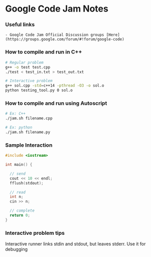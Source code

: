 # Google Code Jam Notes

### Useful links

    - Google Code Jam Official Discussion groups [Here](https://groups.google.com/forum/#!forum/google-code)


### How to compile and run in C++
```bash
# Regular problem
g++ -o test test.cpp
./test < test_in.txt > test_out.txt

# Interactive problem
g++ sol.cpp -std=c++14 -pthread -O3 -o sol.o
python testing_tool.py 0 sol.o
```

### How to compile and run using Autoscript
```bash
# Ex: C++
./jam.sh filename.cpp

# Ex: python
./jam.sh filename.py
```

### Sample Interaction
```cpp
#include <iostream>

int main() {

  // send
  cout << 10 << endl;
  fflush(stdout);

  // read
  int n;
  cin >> n;

  // complete
  return 0;
}

```

### Interactive problem tips
Interactive runner links stdin and stdout, but leaves stderr. Use it for debugging
